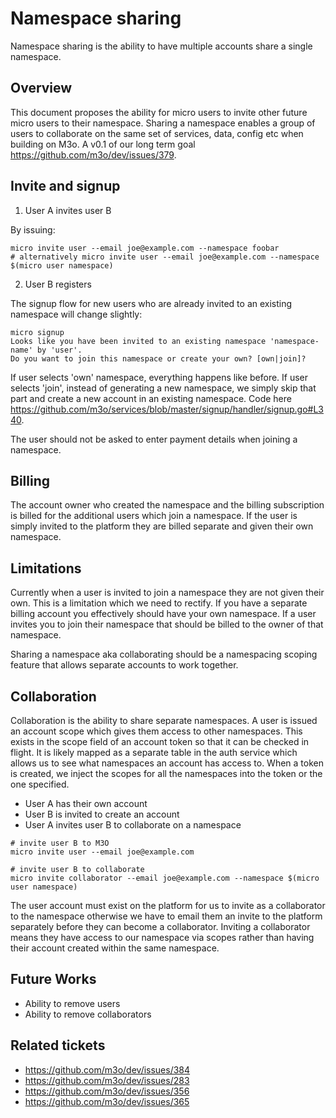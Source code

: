 # Namespace sharing

Namespace sharing is the ability to have multiple accounts share a single namespace.

## Overview

This document proposes the ability for micro users to invite other future micro users to their namespace.
Sharing a namespace enables a group of users to collaborate on the same set of services, data, config etc when building on M3o.
A v0.1 of our long term goal https://github.com/m3o/dev/issues/379.

## Invite and signup

1. User A invites user B

By issuing:

```
micro invite user --email joe@example.com --namespace foobar
# alternatively micro invite user --email joe@example.com --namespace $(micro user namespace)
```

2.  User B registers

The signup flow for new users who are already invited to an existing namespace will change slightly:

```
micro signup
Looks like you have been invited to an existing namespace 'namespace-name' by 'user'.
Do you want to join this namespace or create your own? [own|join]?
```

If user selects 'own' namespace, everything happens like before.
If user selects 'join', instead of generating a new namespace, we simply skip that part and create a new account in an existing namespace.
Code here https://github.com/m3o/services/blob/master/signup/handler/signup.go#L340. 

The user should not be asked to enter payment details when joining a namespace. 

## Billing

The account owner who created the namespace and the billing subscription is billed for the additional users which join a namespace. 
If the user is simply invited to the platform they are billed separate and given their own namespace.

## Limitations

Currently when a user is invited to join a namespace they are not given their own. This is a limitation which we need to rectify. If 
you have a separate billing account you effectively should have your own namespace. If a user invites you to join their namespace that
should be billed to the owner of that namespace.

Sharing a namespace aka collaborating should be a namespacing scoping feature that allows separate accounts to work together.

## Collaboration

Collaboration is the ability to share separate namespaces. A user is issued an account scope which gives them access to other namespaces. 
This exists in the scope field of an account token so that it can be checked in flight. It is likely mapped as a separate table in 
the auth service which allows us to see what namespaces an account has access to. When a token is created, we inject the scopes 
for all the namespaces into the token or the one specified. 

- User A has their own account
- User B is invited to create an account
- User A invites user B to collaborate on a namespace

```
# invite user B to M3O
micro invite user --email joe@example.com

# invite user B to collaborate
micro invite collaborator --email joe@example.com --namespace $(micro user namespace)
```

The user account must exist on the platform for us to invite as a collaborator to the namespace otherwise we have to email them an 
invite to the platform separately before they can become a collaborator. Inviting a collaborator means they have access to 
our namespace via scopes rather than having their account created within the same namespace.

## Future Works

- Ability to remove users
- Ability to remove collaborators

## Related tickets

- https://github.com/m3o/dev/issues/384
- https://github.com/m3o/dev/issues/283
- https://github.com/m3o/dev/issues/356
- https://github.com/m3o/dev/issues/365
